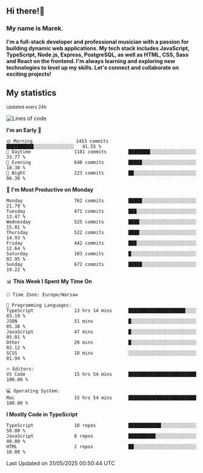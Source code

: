 ## Hi there!👋 ##
### My name is Marek. ###

**I'm a full-stack developer and professional musician with a passion for building dynamic web applications. My tech stack includes JavaScript, TypeScript, Node.js, Express, PostgreSQL, as well as HTML, CSS, Sass and React on the frontend. I'm always learning and exploring new technologies to level up my skills. Let's connect and collaborate on exciting projects!**

## My statistics ##
<sub>Updated every 24h</sub>
<!--START_SECTION:waka-->
![Lines of code](https://img.shields.io/badge/From%20Hello%20World%20I%27ve%20Written-318.1%20thousand%20lines%20of%20code-blue)

**I'm an Early 🐤** 

```text
🌞 Morning                1453 commits        ██████████░░░░░░░░░░░░░░░   41.55 % 
🌆 Daytime                1181 commits        ████████░░░░░░░░░░░░░░░░░   33.77 % 
🌃 Evening                640 commits         █████░░░░░░░░░░░░░░░░░░░░   18.30 % 
🌙 Night                  223 commits         ██░░░░░░░░░░░░░░░░░░░░░░░   06.38 % 
```
📅 **I'm Most Productive on Monday** 

```text
Monday                   762 commits         █████░░░░░░░░░░░░░░░░░░░░   21.79 % 
Tuesday                  471 commits         ███░░░░░░░░░░░░░░░░░░░░░░   13.47 % 
Wednesday                525 commits         ████░░░░░░░░░░░░░░░░░░░░░   15.01 % 
Thursday                 522 commits         ████░░░░░░░░░░░░░░░░░░░░░   14.93 % 
Friday                   442 commits         ███░░░░░░░░░░░░░░░░░░░░░░   12.64 % 
Saturday                 103 commits         █░░░░░░░░░░░░░░░░░░░░░░░░   02.95 % 
Sunday                   672 commits         █████░░░░░░░░░░░░░░░░░░░░   19.22 % 
```


📊 **This Week I Spent My Time On** 

```text
🕑︎ Time Zone: Europe/Warsaw

💬 Programming Languages: 
TypeScript               13 hrs 14 mins      █████████████████████░░░░   83.19 % 
JSON                     51 mins             █░░░░░░░░░░░░░░░░░░░░░░░░   05.38 % 
JavaScript               47 mins             █░░░░░░░░░░░░░░░░░░░░░░░░   05.01 % 
Other                    20 mins             █░░░░░░░░░░░░░░░░░░░░░░░░   02.12 % 
SCSS                     18 mins             ░░░░░░░░░░░░░░░░░░░░░░░░░   01.94 % 

🔥 Editors: 
VS Code                  15 hrs 54 mins      █████████████████████████   100.00 % 

💻 Operating System: 
Mac                      15 hrs 54 mins      █████████████████████████   100.00 % 
```

**I Mostly Code in TypeScript** 

```text
TypeScript               10 repos            ████████████░░░░░░░░░░░░░   50.00 % 
JavaScript               8 repos             ██████████░░░░░░░░░░░░░░░   40.00 % 
HTML                     2 repos             ██░░░░░░░░░░░░░░░░░░░░░░░   10.00 % 
```




 Last Updated on 31/05/2025 00:50:44 UTC
<!--END_SECTION:waka-->

<!--
**MarekSax/MarekSax** is a ✨ _special_ ✨ repository because its `README.md` (this file) appears on your GitHub profile.

Here are some ideas to get you started:

- 🔭 I’m currently working on ...
- 🌱 I’m currently learning ...
- 👯 I’m looking to collaborate on ...
- 🤔 I’m looking for help with ...
- 💬 Ask me about ...
- 📫 How to reach me: ...
- 😄 Pronouns: ...
- ⚡ Fun fact: ...
-->
